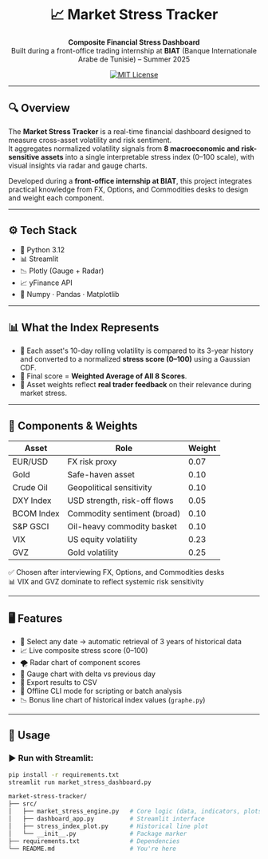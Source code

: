 <h1 align="center">📈 Market Stress Tracker</h1>

<p align="center">
  <b>Composite Financial Stress Dashboard</b><br>
  Built during a front-office trading internship at <b>BIAT</b> (Banque Internationale Arabe de Tunisie) – Summer 2025
</p>

<p align="center">
  <a href="https://github.com/mmokline/market-stress-tracker/stargazers">
  </a>
  <a href="https://github.com/mmokline/market-stress-tracker/blob/main/LICENSE">
    <img src="https://img.shields.io/github/license/mmokline/market-stress-tracker" alt="MIT License"/>
  </a>
</p>

---

## 🔍 Overview

The **Market Stress Tracker** is a real-time financial dashboard designed to measure cross-asset volatility and risk sentiment.  
It aggregates normalized volatility signals from **8 macroeconomic and risk-sensitive assets** into a single interpretable stress index (0–100 scale), with visual insights via radar and gauge charts.

Developed during a **front-office internship at BIAT**, this project integrates practical knowledge from FX, Options, and Commodities desks to design and weight each component.

---

## ⚙️ Tech Stack

- 🐍 Python 3.12
- 📊 Streamlit
- 📉 Plotly (Gauge + Radar)
- 📈 yFinance API
- 🧠 Numpy · Pandas · Matplotlib

---

## 📊 What the Index Represents

- 🧮 Each asset's 10-day rolling volatility is compared to its 3-year history and converted to a normalized **stress score (0–100)** using a Gaussian CDF.
- 🧭 Final score = **Weighted Average of All 8 Scores**.
- 📌 Asset weights reflect **real trader feedback** on their relevance during market stress.

---

## 🧮 Components & Weights

| Asset                | Role                          | Weight |
|---------------------|-------------------------------|--------|
| EUR/USD             | FX risk proxy                 | 0.07   |
| Gold                | Safe-haven asset              | 0.10   |
| Crude Oil           | Geopolitical sensitivity      | 0.10   |
| DXY Index           | USD strength, risk-off flows  | 0.05   |
| BCOM Index          | Commodity sentiment (broad)   | 0.10   |
| S&P GSCI            | Oil-heavy commodity basket    | 0.10   |
| VIX                 | US equity volatility          | 0.23   |
| GVZ                 | Gold volatility               | 0.25   |

✅ Chosen after interviewing FX, Options, and Commodities desks  
📊 VIX and GVZ dominate to reflect systemic risk sensitivity

---

## 🖥️ Features

- 📆 Select any date → automatic retrieval of 3 years of historical data
- 📈 Live composite stress score (0–100)
- 🌪️ Radar chart of component scores
- 🎯 Gauge chart with delta vs previous day
- 💾 Export results to CSV
- 🧮 Offline CLI mode for scripting or batch analysis
- 📉 Bonus line chart of historical index values (`graphe.py`)

---

## 🚀 Usage

### ▶️ Run with Streamlit:

```bash
pip install -r requirements.txt
streamlit run market_stress_dashboard.py

market-stress-tracker/
├── src/
│   ├── market_stress_engine.py   # Core logic (data, indicators, plots)
│   ├── dashboard_app.py          # Streamlit interface
│   ├── stress_index_plot.py      # Historical line plot
│   └── __init__.py               # Package marker
├── requirements.txt              # Dependencies
└── README.md                     # You're here



